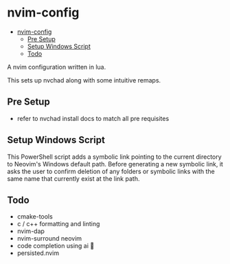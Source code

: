 # nvim-config

<!--toc:start-->

- [nvim-config](#nvim-config)
  - [Pre Setup](#pre-setup)
  - [Setup Windows Script](#setup-windows-script)
  - [Todo](#todo)
  <!--toc:end-->

A nvim configuration written in lua.

This sets up nvchad along with some intuitive remaps.

## Pre Setup

- refer to nvchad install docs to match all pre requisites

## Setup Windows Script

This PowerShell script adds a symbolic link pointing to the current directory
to Neovim's Windows default path. Before generating a new symbolic link, it
asks the user to confirm deletion of any folders or symbolic links with the
same name that currently exist at the link path.

## Todo

- cmake-tools
- c / c++ formatting and linting
- nvim-dap
- nvim-surround neovim
- code completion using ai 🤞
- persisted.nvim
